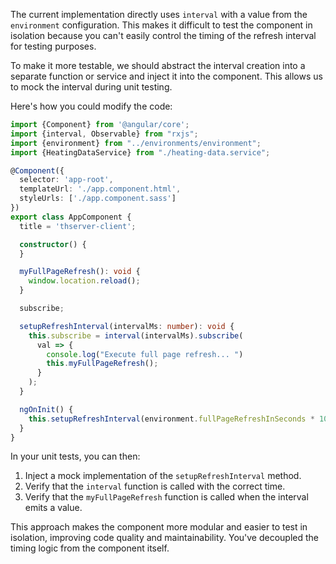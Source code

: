 The current implementation directly uses `interval` with a value from the `environment` configuration. This makes it difficult to test the component in isolation because you can't easily control the timing of the refresh interval for testing purposes.

To make it more testable, we should abstract the interval creation into a separate function or service and inject it into the component. This allows us to mock the interval during unit testing.

Here's how you could modify the code:

```typescript
import {Component} from '@angular/core';
import {interval, Observable} from "rxjs";
import {environment} from "../environments/environment";
import {HeatingDataService} from "./heating-data.service";

@Component({
  selector: 'app-root',
  templateUrl: './app.component.html',
  styleUrls: ['./app.component.sass']
})
export class AppComponent {
  title = 'thserver-client';

  constructor() {
  }

  myFullPageRefresh(): void {
    window.location.reload();
  }

  subscribe;

  setupRefreshInterval(intervalMs: number): void {
    this.subscribe = interval(intervalMs).subscribe(
      val => {
        console.log("Execute full page refresh... ")
        this.myFullPageRefresh();
      }
    );
  }

  ngOnInit() {
    this.setupRefreshInterval(environment.fullPageRefreshInSeconds * 1000);
  }
}
```

In your unit tests, you can then:

1.  Inject a mock implementation of the `setupRefreshInterval` method.
2.  Verify that the `interval` function is called with the correct time.
3.  Verify that the `myFullPageRefresh` function is called when the interval emits a value.

This approach makes the component more modular and easier to test in isolation, improving code quality and maintainability. You've decoupled the timing logic from the component itself.